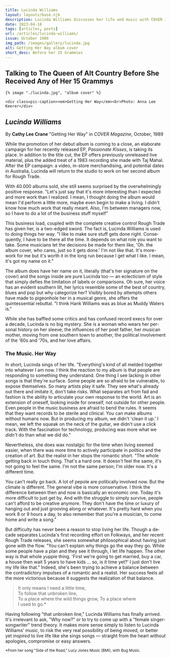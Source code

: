```yaml
---
title: Lucinda Williams
layout: layouts/base.njk
description: Lucinda Williams discusses her life and music with COVER in 1989.
date: 2023-04-18
tags: [articles, posts]
url: /articles/lucinda-williams/
issue: October 1989
img_path: /images/gallery/lucinda.jpg
alt: Getting Her Way album cover
short_desc: Before her 15 Grammies
---
```

<article>
  <h1>Talking to The Queen of Alt Country Before She Received Any of Her 15 Grammys</h1>

  <div class="pic-wrap">
    
    {% image "./lucinda.jpg", "album cover" %}

    <div class=pic-caption><em>Getting Her Way</em><br>Photo: Anna Lee Keerer</div>
  </div>

  <h2 class="article-title"><em>Lucinda Williams</em></h2>

  By **Cathy Lee Crane** "Getting Her Way" in *COVER Magazine*, October, 1989

  <p>While the promotion of her de­but album is coming to a close, an elaborate campaign for her recently released EP, <em>Passionate Kisses</em>, is taking its place. In addition to the title cut, the EP offers previously unreleased live material, plus the added treat of a 1983 recording she made with Taj Mahal. After the EP campaign: a video, in-store merchan­dising, and potential dates in Australia, Lucinda will return to the studio to work on her second album for Rough Trade.</p>

  <p>With 40.000 albums sold, she still seems surprised by the over­whelmingly positive response. "Let's just say that it's more interesting than I expected and more work than I real­ized. I mean, I thought doing the album would mean I'd perform a little more, maybe even begin to make a living. I didn't know how much work that really meant. Also, I'm between managers now, so I have to do a lot of the business stuff myself"</p>

  <p>This business load, coupled with the complete creative control Rough Trade has given her, is a two-edged sword. The fact is, Lucinda Williams is used to doing things her way. "I like to make sure stuff gets done right. Conse­quently, I have to be there all the time. It depends on what role you want to take. Some musicians let the decisions be made for them like, 'Oh. the album cover, who cares, just so it gets done.' I'm not like that. It's more-work for me but it's worth it in the long run because I get what I like. I mean, it's got my name on it."</p>

<p>
  The album does have her name on it, literally (that's her signature on the cover) and the songs inside are pure Lucinda too — an eclecticism of style that simply defies the limitation of la­bels or comparisons. Oh sure, her voice has an evident southern lilt, her lyrics resemble some of the best of country, blues and pop but why categorize her? Visibly bored by attempts others have made to pigeonhole her in a musi­cal genre, she offers the quintessential rebuttal. "I think Hank Williams was as blue as Muddy Waters is."
</p>
  <p>While she has baffled some critics and has confused record execs for over a decade, Lucinda is no big mystery. She is a woman who wears her per­sonal history on her sleeve; the influ­ences of her poet father, her musican mother, moving from one southern town to another, the political involve­ment of the '60s and '70s, and her love affairs.</p>

  <h3 class="article-subtitle">The Music. Her Way</h3>

  <p>In short, Lucinda sings of her life. "Everything's kind of all melded to­gether into whatever I am now. I think the reaction to my album is that people are responding to something they un­derstand. One thing I see lacking in other songs is that they're surface. Some people are so afraid to be vulner­able, to expose themselves. So many artists play it safe. They see what's al­ready out there and imitate it, don't take risks. What separates art from fad and fashion is the ability to articulate your own response to the world. Art is an extension of oneself, looking inside for oneself, not outside for other peo­ple. Even people in the music business are afraid to bend the rules. It seems that they want records to be sterile and clinical. You can make albums without humans now. But in producing my al­bum, we didn't 'clean it up.' I mean, we left the squeak on the neck of the guitar, we didn't use a click track. With the fas­cination for technology, producing was more what we <em>didn't</em> do than what we did do."</p>

  <p>Nevertheless, she does wax nos­talgic for the time when living seemed easier, when there was more time to actively participate in politics and the creation of art. But the realist in her stops the romantic short. "The whole getting back in touch thing. That's a hard one. It doesn't feel the same, it's not going to feel the same. I'm not the same person; I'm older now. It's a different time.</p>

<p>
  You can't really go back. A lot of pe­pole are politically involved now. But the climate is different. The general vibe is more conservative. I think the difference between then and now is basically an economic one. Today it's more difficult to just get by. And with the struggle to simply survive, people can't afford to be creative anymore. They don't have the time or luxury of hanging out and just grooving along or whatever. It's pretty hard when you work 8 or 9 hours a day, to also remem­ber that you're a musician, to come home and write a song."</p>

<p>
  But difficulty has never been a rea­son to stop living her life. Though a de­cade separates Lucinda's first recording effort on Folkways, and her
  recent Rough Trade releases, she seems somewhat philosophical about having just gone with the flow. "You can't explain why things go the way they go. While some people have a plan and they see it through, I let life happen. The other way is that whole yuppie thing. 'First we're going to get married, buy a car, a house then wait 5 years to have kids ... so, is it time yet?' I just don't live my life like that." Indeed, she's been trying to achieve a balance be­tween the contradictory impulses of a romantic and a realist. Her success feels all the more victorious because it suggests the realization of that balance.
</p>

<blockquote>
  It only means I need a little time,<br/>
  To follow that unbroken line,<br/>
  To a place where the wild things grow, To a place where<br/>
  I used to go.*
</blockquote>

  <p>Having following "that unbroken line," Lucinda Williams has finally ar­rived. It's irrelevant to ask, "Why now?" or to try to come up with a "female singer-songwriter" trend theory. It makes more sense simply to listen to Lucinda Williams' music, to risk the very real possibility of being moved, or better yet <em>inspired</em> to live life like she sings songs — straight from the heart without apologies, compromise or easy answers.</p>

  <small>*From her song "Side of the Road," Lucy Jones Music (BMI), with Bug Music.</small>

</article>